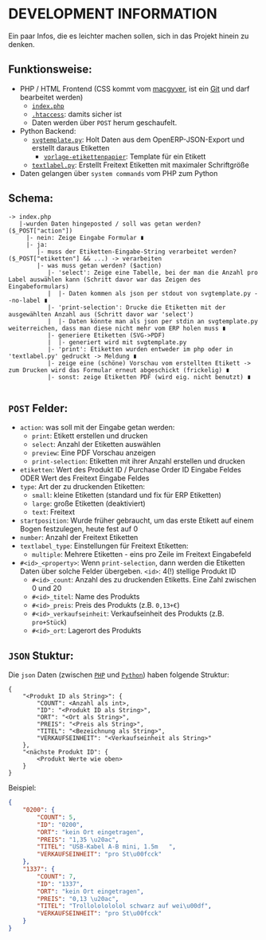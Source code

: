 DEVELOPMENT INFORMATION
=======================

Ein paar Infos, die es leichter machen sollen, sich in das Projekt hinein zu denken.

Funktionsweise:
---------------

 - PHP / HTML Frontend (CSS kommt vom [macgyver](https://macgyver.fablab.fau.de/~ev80uhys/web/faufablab-light.css),
 ist ein [Git](https://github.com/fau-fablab/website-style) und darf bearbeitet werden)
   - [`index.php`](index.php)
   - [`.htaccess`](.htaccess): damits sicher ist
   - Daten werden über `POST` herum geschaufelt.
 - Python Backend:
   - [`svgtemplate.py`](svgtemplate.py): Holt Daten aus dem OpenERP-JSON-Export und erstellt daraus Etiketten
     - [`vorlage-etikettenpapier`](vorlage-etikettenpapier.svg): Template für ein Etikett
   - [`textlabel.py`](textlabel.py): Erstellt Freitext Etiketten mit maximaler Schriftgröße
 - Daten gelangen über `system commands` vom PHP zum Python

Schema:
-------

```
-> index.php
   |-wurden Daten hingeposted / soll was getan werden? ($_POST["action"])
     |- nein: Zeige Eingabe Formular ∎
     |- ja:
        |- muss der Etiketten-Eingabe-String verarbeitet werden? ($_POST["etiketten"] && ...) -> verarbeiten
        |- was muss getan werden? ($action)
           |- 'select': Zeige eine Tabelle, bei der man die Anzahl pro Label auswählen kann (Schritt davor war das Zeigen des Eingabeformulars)
           |  |- Daten kommen als json per stdout von svgtemplate.py --no-label ∎
           |- 'print-selection': Drucke die Etiketten mit der ausgewählten Anzahl aus (Schritt davor war 'select')
           |  |- Daten könnte man als json per stdin an svgtemplate.py weiterreichen, dass man diese nicht mehr vom ERP holen muss ∎
           |- generiere Etiketten (SVG->PDF)
           |  |- generiert wird mit svgtemplate.py
           |- 'print': Etiketten wurden entweder im php oder in 'textlabel.py' gedruckt -> Meldung ∎
           |- zeige eine (schöne) Vorschau vom erstellten Etikett -> zum Drucken wird das Formular erneut abgeschickt (frickelig) ∎
           |- sonst: zeige Etiketten PDF (wird eig. nicht benutzt) ∎


```

`POST` Felder:
--------------

 - `action`: was soll mit der Eingabe getan werden:
    - `print`: Etikett erstellen und drucken
    - `select`: Anzahl der Etiketten auswählen
    - `preview`: Eine PDF Vorschau anzeigen
    - `print-selection`: Etiketten mit ihrer Anzahl erstellen und drucken
 - `etiketten`: Wert des Produkt ID / Purchase Order ID Eingabe Feldes ODER Wert des Freitext Eingabe Feldes
 - `type`: Art der zu druckenden Etiketten:
    - `small`: kleine Etiketten (standard und fix für ERP Etiketten)
    - `large`: große Etiketten (deaktiviert)
    - `text`: Freitext
 - `startposition`: Wurde früher gebraucht, um das erste Etikett auf einem Bogen festzulegen, heute fest auf 0
 - `number`: Anzahl der Freitext Etiketten
 - `textlabel_type`: Einstellungen für Freitext Etiketten:
    - `multiple`: Mehrere Etiketten - eins pro Zeile im Freitext Eingabefeld
 - `#<id>_<property>`: Wenn `print-selection`, dann werden die Etiketten Daten über solche Felder übergeben. `<id>`: 4(!) stellige Produkt ID
    - `#<id>_count`: Anzahl des zu druckenden Etiketts. Eine Zahl zwischen 0 und 20
    - `#<id>_titel`: Name des Produkts
    - `#<id>_preis`: Preis des Produkts (z.B. `0,13+€`)
    - `#<id>_verkaufseinheit`: Verkaufseinheit des Produkts (z.B. `pro+Stück`)
    - `#<id>_ort`: Lagerort des Produkts

`JSON` Stuktur:
---------------

Die `json` Daten (zwischen [`PHP`](index.php) und [`Python`](svgtemplate.py)) haben folgende Struktur:

```
{
    "<Produkt ID als String>": {
        "COUNT": <Anzahl als int>,
        "ID": "<Produkt ID als String>",
        "ORT": "<Ort als String>",
        "PREIS": "<Preis als String>",
        "TITEL": "<Bezeichnung als String>",
        "VERKAUFSEINHEIT": "<Verkaufseinheit als String>"
    },
    "<nächste Produkt ID": {
        <Produkt Werte wie oben>
    }
}
```

Beispiel:

```json
{
    "0200": {
        "COUNT": 5,
        "ID": "0200",
        "ORT": "kein Ort eingetragen",
        "PREIS": "1,35 \u20ac",
        "TITEL": "USB-Kabel A-B mini, 1.5m   ",
        "VERKAUFSEINHEIT": "pro St\u00fcck"
    },
    "1337": {
        "COUNT": 7,
        "ID": "1337",
        "ORT": "kein Ort eingetragen",
        "PREIS": "0,13 \u20ac",
        "TITEL": "Trollololololol schwarz auf wei\u00df",
        "VERKAUFSEINHEIT": "pro St\u00fcck"
    }
}
```
